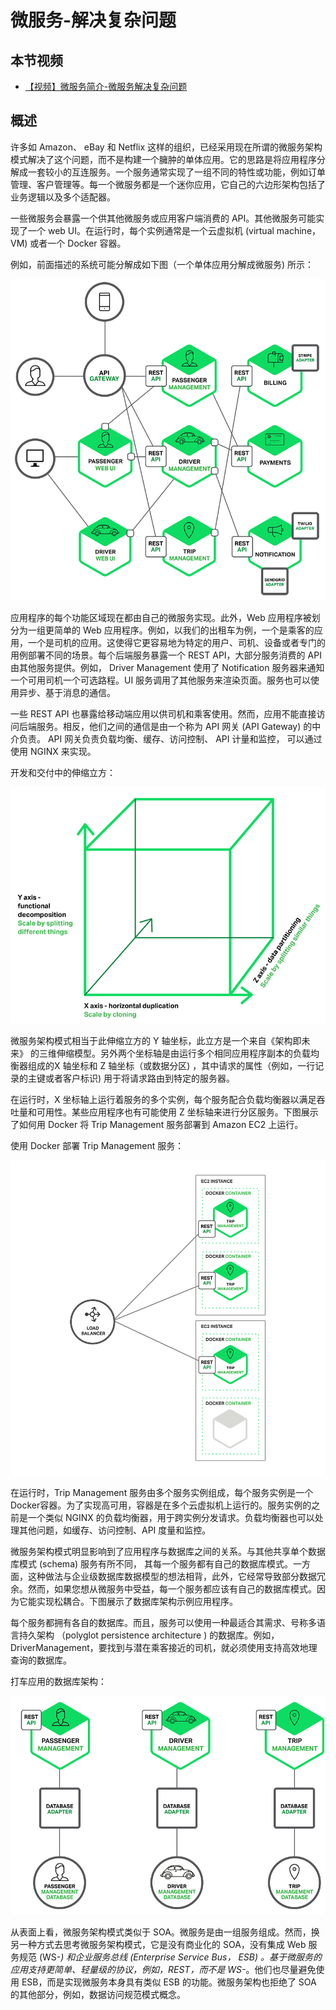 # 微服务-解决复杂问题

## 本节视频

- [【视频】微服务简介-微服务解决复杂问题](https://www.bilibili.com/video/av27095418/)

## 概述

许多如 Amazon、 eBay 和 Netflix 这样的组织，已经采用现在所谓的微服务架构模式解决了这个问题，而不是构建一个臃肿的单体应用。它的思路是将应用程序分解成一套较小的互连服务。一个服务通常实现了一组不同的特性或功能，例如订单管理、客户管理等。每一个微服务都是一个迷你应用，它自己的六边形架构包括了业务逻辑以及多个适配器。

一些微服务会暴露一个供其他微服务或应用客户端消费的 API。其他微服务可能实现了一个 web UI。在运行时，每个实例通常是一个云虚拟机 (virtual machine， VM) 或者一个 Docker 容器。

例如，前面描述的系统可能分解成如下图（一个单体应用分解成微服务) 所示：

![img](../assets/img/858f9ae6c861c8c93cd5379be54f9fc1.png)

应用程序的每个功能区域现在都由自己的微服务实现。此外，Web 应用程序被划分为一组更简单的 Web 应用程序。例如，以我们的出租车为例，一个是乘客的应用，一个是司机的应用。这使得它更容易地为特定的用户、司机、设备或者专门的用例部署不同的场景。每个后端服务暴露一个 REST API，大部分服务消费的 API 由其他服务提供。例如， Driver Management 使用了 Notification 服务器来通知一个可用司机一个可选路程。UI 服务调用了其他服务来渲染页面。服务也可以使用异步、基于消息的通信。

一些 REST API 也暴露给移动端应用以供司机和乘客使用。然而，应用不能直接访问后端服务。相反，他们之间的通信是由一个称为 API 网关 (API Gateway) 的中介负责。 API 网关负责负载均衡、缓存、访问控制、 API 计量和监控， 可以通过使用 NGINX 来实现。

开发和交付中的伸缩立方：

![img](../assets/img/0714fcab4f6d5951014e5613657c8289.png)

微服务架构模式相当于此伸缩立方的 Y 轴坐标，此立方是一个来自《架构即未来》 的三维伸缩模型。另外两个坐标轴是由运行多个相同应用程序副本的负载均衡器组成的X 轴坐标和 Z 轴坐标（或数据分区) ，其中请求的属性（例如，一行记录的主键或者客户标识) 用于将请求路由到特定的服务器。

在运行时，X 坐标轴上运行着服务的多个实例，每个服务配合负载均衡器以满足吞吐量和可用性。某些应用程序也有可能使用 Z 坐标轴来进行分区服务。下图展示了如何用 Docker 将 Trip Management 服务部署到 Amazon EC2 上运行。

使用 Docker 部署 Trip Management 服务：

![img](../assets/img/ca6ddafaa8b506ae4d45dde53ee5efb6.png)

在运行时，Trip Management 服务由多个服务实例组成，每个服务实例是一个 Docker容器。为了实现高可用，容器是在多个云虚拟机上运行的。服务实例的之前是一个类似 NGINX 的负载均衡器，用于跨实例分发请求。负载均衡器也可以处理其他问题，如缓存、访问控制、API 度量和监控。

微服务架构模式明显影响到了应用程序与数据库之间的关系。与其他共享单个数据库模式 (schema) 服务有所不同， 其每一个服务都有自己的数据库模式。一方面，这种做法与企业级数据库数据模型的想法相背，此外，它经常导致部分数据冗余。然而，如果您想从微服务中受益，每一个服务都应该有自己的数据库模式。因为它能实现松耦合。下图展示了数据库架构示例应用程序。

每个服务都拥有各自的数据库。而且，服务可以使用一种最适合其需求、号称多语言持久架构 （polyglot persistence architecture ) 的数据库。例如，DriverManagement，要找到与潜在乘客接近的司机，就必须使用支持高效地理查询的数据库。

打车应用的数据库架构：

![img](../assets/img/384781ccf56d3057df5acd198e8d1f3d.png)

从表面上看，微服务架构模式类似于 SOA。微服务是由一组服务组成。然而，换另一种方式去思考微服务架构模式，它是没有商业化的 SOA，没有集成 Web 服务规范 (WS-*) 和企业服务总线 (Enterprise Service Bus， ESB) 。基于微服务的应用支持更简单、轻量级的协议，例如，REST，而不是 WS-*。他们也尽量避免使用 ESB，而是实现微服务本身具有类似 ESB 的功能。微服务架构也拒绝了 SOA 的其他部分，例如，数据访问规范模式概念。
